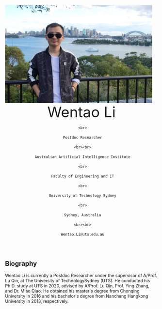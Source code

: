 <img src="fig/lwt.jpeg" width = "485" height = "324" align=left />

 <center>
     <font size=30> Wentao Li </font>
 
     <br>
     
     Postdoc Researcher
     
     <br><br>
     
     Australian Artificial Intelligence Institute
     
     <br>
     
     Faculty of Engineering and IT
     
     <br>
     
     University of Technology Sydney
    
     <br>
     
     Sydney, Australia
     
     <br><br>
     
     Wentao.Li@uts.edu.au
 </center>

<br><br>
## Biography
Wentao Li is currently a Postdoc Researcher under the supervisor of A/Prof. Lu Qin, at The University of TechnologySydney (UTS). He conducted his Ph.D. study at UTS in 2020, advised by A/Prof. Lu Qin, Prof. Ying Zhang, and Dr. Miao Qiao. He obtained his master's degree from Chonqing University in 2016 and his bachelor's degree from Nanchang Hangkong University in 2013, respectively.





